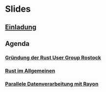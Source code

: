 # Slides

## [Einladung](https://slides.com/diemoheuer/rust-user-group-invitation-1/fullscreen)

## Agenda

### [Gründung der Rust User Group Rostock](https://slides.com/diemoheuer/rust-user-group-founding/fullscreen)

### [Rust im Allgemeinen](https://slides.com/diemoheuer/rust-in-general/fullscreen)

### [Parallele Datenverarbeitung mit Rayon](https://slides.com/diemoheuer/data-parallelism-with-rayon/fullscreen)
